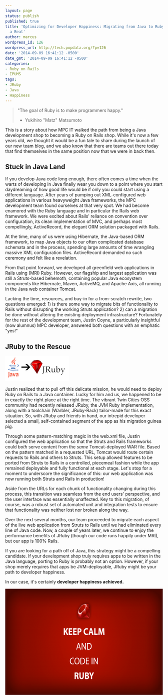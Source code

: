 ```yaml
---
layout: page
status: publish
published: true
title: 'Optimizing for Developer Happiness: Migrating from Java to Ruby Without Missing
  a Beat'
author: marcus
wordpress_id: 126
wordpress_url: http://tech.popdata.org/?p=126
date: '2014-09-09 16:41:12 -0500'
date_gmt: '2014-09-09 16:41:12 -0500'
categories:
- Ruby on Rails
- IPUMS
tags:
- JRuby
- Java
- Happiness
---
```


>"The goal of Ruby is to make programmers happy."
> - Yukihiro "Matz" Matsumoto

This is a story about how MPC IT walked the path from being a Java development shop to becoming a Ruby on Rails shop.  While it's now a few years old, we thought it would be a fun tale to share during the launch of our new team blog, and we also know that there are teams out there today that find themselves in the same position now that we were in back then.

## Stuck in Java Land

If you develop Java code long enough, there often comes a time when the warts of developing in Java finally wear you down to a point where you start daydreaming of how good life would be if only you could start using a different language.  After years of pumping out XML-configured web applications in various heavyweight Java frameworks, the MPC development team found ourselves at that very spot.  We had become enamored with the Ruby language and in particular the Rails web framework. We were excited about Rails' reliance on convention over configuration, its clean implementation of MVC, and perhaps most compellingly, ActiveRecord, the elegant ORM solution packaged with Rails.

At the time, many of us were using Hibernate, the Java-based ORM framework, to map Java objects to our often complicated database schemata and in the process, spending large amounts of time wrangling massive XML configuration files. ActiveRecord demanded no such ceremony and felt like a revelation.

From that point forward, we developed all greenfield web applications in Rails using (MRI) Ruby. However, our flagship and largest application was still a Struts-based behemoth, containing popular Java ecosystem components like Hibernate, Maven, ActiveMQ, and Apache Axis, all running in the Java web container Tomcat.

Lacking the time, resources, and buy-in for a from-scratch rewrite, two questions emerged: 1) is there some way to migrate bits of functionality to Rails without disrupting the working Struts application? 2) can a migration be done without altering the existing deployment infrastructure? Fortunately for the rest of the development team, Justin Coyne, a particularly insightful (now alumnus) MPC developer, answered both questions with an emphatic "yes!"

## JRuby to the Rescue

<a href="/images/java_jruby1.png"><img class="alignright wp-image-128 size-full" src="/images/java_jruby1.png" alt="Java to Jruby" width="203" height="80" /></a>

Justin realized that to pull off this delicate mission, he would need to deploy Ruby on Rails to a Java container. Lucky for him and us, we happened to be in exactly the right place at the right time.  The vibrant Twin Cities OSS community had recently released JRuby, the JVM Ruby implementation, along with a toolchain (Warbler, JRuby-Rack) tailor-made for this exact situation. So, with JRuby and friends in hand, our intrepid developer selected a small, self-contained segment of the app as his migration guinea pig.

Through some pattern-matching magic in the web.xml file, Justin configured the web application so that the Struts and Rails frameworks could <em>both</em> serve content from the <em>same</em> Tomcat-deployed WAR file. Based on the pattern matched in a requested URL, Tomcat would route certain requests to Rails and others to Struts. This setup allowed features to be ported from Struts to Rails in a controlled, piecemeal fashion while the app remained deployable and fully functional at each stage.  Let's stop for a moment to underscore the significance of this: our web application was now running both Struts and Rails in production!

Aside from the URLs for each chunk of functionality changing during this process, this transition was seamless from the end users' perspective, and the user interface was essentially unaffected. Key to this migration, of course, was a robust set of automated unit and integration tests to ensure that functionality was neither lost nor broken along the way.

Over the next several months, our team proceeded to migrate each aspect of the live web application from Struts to Rails until we had eliminated every line of Java code. Now, a couple of years later, we continue to enjoy the performance benefits of JRuby (though our code runs happily under MRI), but our app is 100% Rails.

If you are looking for a path off of Java, this strategy might be a compelling candidate.  If your development shop truly requires apps to be written in the Java language, porting to Ruby is probably not an option. However, if your shop merely requires that apps be JVM-deployable, JRuby might be your path to developer happiness.

In our case, it's certainly <strong>developer happiness achieved.</strong>

<a href="/images/keep-calm-code-in-ruby-e1411412083867.png"><img class="alignnone size-full wp-image-140" src="/images/keep-calm-code-in-ruby-e1411412083867.png" alt="keep-calm-code-in-ruby" width="600" height="338" /></a>

